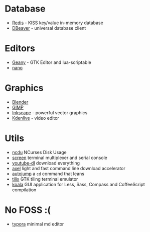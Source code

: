 # Database 

* [Redis](https://redis.io/) - KISS key/value in-memory database
* [DBeaver](http://dbeaver.jkiss.org/) - universal database client

# Editors

* [Geany](https://www.geany.org/) - GTK Editor and lua-scriptable
* [nano](https://www.nano-editor.org/) 

# Graphics

* [Blender](https://www.blender.org/) 
* [GIMP](https://www.gimp.org/downloads/) 
* [Inkscape](https://inkscape.org/en/) - powerful vector graphics
* [Kdenlive](https://kdenlive.org/) - video editor

# Utils

* [ncdu](https://dev.yorhel.nl/ncdu) NCurses Disk Usage
* [screen](https://www.gnu.org/software/screen/) terminal multiplexer and serial console 
* [youtube-dl](https://github.com/rg3/youtube-dl) download everything
* [axel](https://github.com/axel-download-accelerator/axel) light and fast command line download accelerator
* [autojump](https://github.com/wting/autojump) a `cd` command that leans
* [tilix](https://gnunn1.github.io/tilix-web/) GTK tiling terminal emulator
* [koala](https://github.com/oklai/koala/) GUI application for Less, Sass, Compass and CoffeeScript compilation



# No FOSS :(

* [typora](https://typora.io/) minimal md editor
